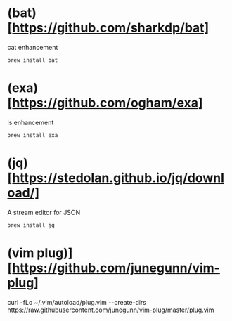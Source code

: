 
# (bat)[https://github.com/sharkdp/bat]

cat enhancement


```
brew install bat
```

# (exa)[https://github.com/ogham/exa]

ls enhancement

```
brew install exa
```

# (jq)[https://stedolan.github.io/jq/download/]

A stream editor for JSON

```
brew install jq
```

# (vim plug)][https://github.com/junegunn/vim-plug]

curl -fLo ~/.vim/autoload/plug.vim --create-dirs https://raw.githubusercontent.com/junegunn/vim-plug/master/plug.vim